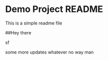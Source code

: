 # Demo Project README

This is a simple readme file

##Hey there

sf

some more updates
whatever
no way man
